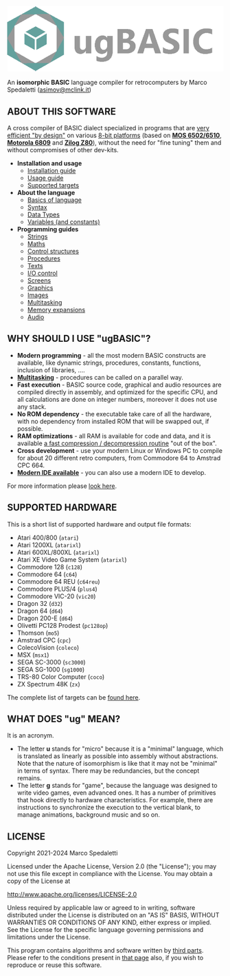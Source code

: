 [![ugBASIC](logo-ugbasic.png)](https://ugbasic.iwashere.eu/)

An **isomorphic BASIC** language compiler for retrocomputers by Marco Spedaletti (asimov@mclink.it)

## ABOUT THIS SOFTWARE

A cross compiler of BASIC dialect specialized in programs that are [very efficient "by design"](https://retroprogramming.iwashere.eu/midres_library:isomorphism) on various [8-bit platforms](https://ugbasic.iwashere.eu/targets) (based on **[MOS 6502/6510](https://ugbasic.iwashere.eu/targets)**, **[Motorola 6809](https://ugbasic.iwashere.eu/targets)** and **[Zilog Z80](https://ugbasic.iwashere.eu/targets)**), without the need for "fine tuning" them and without compromises of other dev-kits.

 * **Installation and usage**
    * [Installation guide](https://ugbasic.iwashere.eu/install)
    * [Usage guide](https://retroprogramming.iwashere.eu/ugbasic:usage)
    * [Supported targets](https://ugbasic.iwashere.eu/targets)
 * **About the language** 
    * [Basics of language](https://retroprogramming.iwashere.eu/ugbasic:user:basics)
    * [Syntax](https://retroprogramming.iwashere.eu/ugbasic:syntax)
    * [Data Types](https://retroprogramming.iwashere.eu/ugbasic:datatypes)
    * [Variables (and constants)](https://retroprogramming.iwashere.eu/ugbasic:variables)
 * **Programming guides** 
    * [Strings](https://retroprogramming.iwashere.eu/ugbasic:user:strings)
    * [Maths](https://retroprogramming.iwashere.eu/ugbasic:user:maths)
    * [Control structures](https://retroprogramming.iwashere.eu/ugbasic:user:control)
    * [Procedures](https://retroprogramming.iwashere.eu/ugbasic:user:procedures)
    * [Texts](https://retroprogramming.iwashere.eu/ugbasic:user:texts)
    * [I/O control](https://retroprogramming.iwashere.eu/ugbasic:user:controls)
    * [Screens](https://retroprogramming.iwashere.eu/ugbasic:user:screens)
    * [Graphics](https://retroprogramming.iwashere.eu/ugbasic:user:graphics)
    * [Images](https://retroprogramming.iwashere.eu/ugbasic:user:images)
    * [Multitasking](https://retroprogramming.iwashere.eu/ugbasic:user:multitasking)
    * [Memory expansions](https://retroprogramming.iwashere.eu/ugbasic:user:expansion)
    * [Audio](https://retroprogramming.iwashere.eu/ugbasic:user:audio)

## WHY SHOULD I USE "ugBASIC"?

 * **Modern programming** - all the most modern BASIC constructs are available, like dynamic strings, procedures, constants, functions, inclusion of libraries, ....
 * **[Multitasking](https://retroprogramming.iwashere.eu/ugbasic:user:multitasking)** - procedures can be called on a parallel way.
 * **Fast execution** - BASIC source code, graphical and audio resources are compiled directly in assembly, and optimized for the specific CPU, and all calculations are done on integer numbers, moreover it does not use any stack.
 * **No ROM dependency** - the executable take care of all the hardware, with no dependency from installed ROM that will be swapped out, if possible.
 * **RAM optimizations** - all RAM is available for code and data, and it is available [a fast compression / decompression routine](https://retroprogramming.iwashere.eu/msc1) "out of the box".
 * **Cross development** - use your modern Linux or Windows PC to compile for about 20 different retro computers, from Commodore 64 to Amstrad CPC 664.
 * **[Modern IDE available](https://spotlessmind1975.itch.io/ugbasic-ide)** - you can also use a modern IDE to develop.

For more information please [look here](https://ugbasic.iwashere.eu/).

## SUPPORTED HARDWARE

This is a short list of supported hardware and output file formats:

 * Atari 400/800 (`atari`)
 * Atari 1200XL (`atarixl`)
 * Atari 600XL/800XL (`atarixl`)
 * Atari XE Video Game System (`atarixl`)
 * Commodore 128 (`c128`)
 * Commodore 64 (`c64`)
 * Commodore 64 REU (`c64reu`)
 * Commodore PLUS/4 (`plus4`)
 * Commodore VIC-20 (`vic20`)
 * Dragon 32 (`d32`)
 * Dragon 64 (`d64`)
 * Dragon 200-E (`d64`)
 * Olivetti PC128 Prodest (`pc128op`)
 * Thomson (`mo5`)
 * Amstrad CPC (`cpc`)
 * ColecoVision (`coleco`)
 * MSX (`msx1`)
 * SEGA SC-3000 (`sc3000`)
 * SEGA SG-1000 (`sg1000`)
 * TRS-80 Color Computer (`coco`)
 * ZX Spectrum 48K (`zx`)

The complete list of targets can be [found here](https://ugbasic.iwashere.eu/targets).

## WHAT DOES "ug" MEAN?

It is an acronym.

 * The letter **u** stands for "micro" because it is a "minimal" language, which is translated as linearly as possible into assembly without abstractions. Note that the nature of isomorphism is like that it may not be "minimal" in terms of syntax. There may be redundancies, but the concept remains.
 * The letter **g** stands for "game", because the language was designed to write video games, even advanced ones. It has a number of primitives that hook directly to hardware characteristics. For example, there are instructions to synchronize the execution to the vertical blank, to manage animations, background music and so on.


## LICENSE

Copyright 2021-2024 Marco Spedaletti

Licensed under the Apache License, Version 2.0 (the "License");
you may not use this file except in compliance with the License.
You may obtain a copy of the License at

http://www.apache.org/licenses/LICENSE-2.0

Unless required by applicable law or agreed to in writing, software
distributed under the License is distributed on an "AS IS" BASIS,
WITHOUT WARRANTIES OR CONDITIONS OF ANY KIND, either express or implied.
See the License for the specific language governing permissions and
limitations under the License.

This program contains algorithms and software written
by [third parts](THIRD-PARTS.md). Please refer to the conditions present
in [that page](THIRD-PARTS.md) also, if you wish to reproduce or reuse this software.
 
